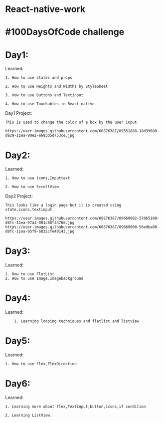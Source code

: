 # React-native-work

# #100DaysOfCode challenge



# Day1:
   Learned:
   
   	1. How to use states and props
	
	2. How to use Heights and Widths by StyleSheet
	
	3. How to use Buttons and Textinput
	
	4. How to use Touchables in React native

  Day1 Project:
  
  	This is used to change the color of a box by the user input 
	
	https://user-images.githubusercontent.com/60876387/89551888-18d39680-d829-11ea-90e2-e683d5d753ce.jpg
	
	
# Day2:
   Learned:
   	
	1. How to use icons,Inputtext
	
	2. How to use ScrollView 

   Day2 Project:
   	
	This looks like a login page but it is created using state,icons,textinput
	
	https://user-images.githubusercontent.com/60876387/89669002-57865100-d8fc-11ea-97a1-001c88f34768.jpg
	https://user-images.githubusercontent.com/60876387/89669000-56edba80-d8fc-11ea-95f9-6832cfe49143.jpg

# Day3:
  Learned:
	
	1. How to use FlatList
	2. How to use Image,Imagebackground

# Day4:
  Learned:
        
        1. Learning looping techniques and flatlist and listview

# Day5:
  Learned:
  	
	1. How to use Flex,FlexDirection

# Day6:
  Learned:
  
  	1. Learning more about flex,Textinput,button,icons,if condition
	
	2. Learning ListView.

